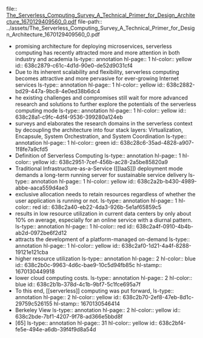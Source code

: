 file:: [The_Serverless_Computing_Survey_A_Technical_Primer_for_Design_Architecture_1670129409560_0.pdf](../assets/The_Serverless_Computing_Survey_A_Technical_Primer_for_Design_Architecture_1670129409560_0.pdf)
file-path:: ../assets/The_Serverless_Computing_Survey_A_Technical_Primer_for_Design_Architecture_1670129409560_0.pdf

- promising architecture for deploying microservices, serverless computing has recently attracted more and more attention in both industry and academia
  ls-type:: annotation
  hl-page:: 1
  hl-color:: yellow
  id:: 638c2879-c61c-4d1d-90e0-de52d9031cf4
- Due to its inherent scalability and flexibility, serverless computing becomes attractive and more pervasive for ever-growing Internet services
  ls-type:: annotation
  hl-page:: 1
  hl-color:: yellow
  id:: 638c2882-bd29-447a-9bc8-4e0ed38b6dc4
- he existing challenges and compromises still wait for more advanced research and solutions to further explore the potentials of the serverless computing mode
  ls-type:: annotation
  hl-page:: 1
  hl-color:: yellow
  id:: 638c28a1-c9fc-4df4-9536-399280a124eb
- surveys and elaborates the research domains in the serverless context by decoupling the architecture into four stack layers: Virtualization, Encapsule, System Orchestration, and System Coordination
  ls-type:: annotation
  hl-page:: 1
  hl-color:: green
  id:: 638c28c6-35ad-4828-a907-1f8fe7a9cfd5
- Definition of Serverless Computing
  ls-type:: annotation
  hl-page:: 1
  hl-color:: yellow
  id:: 638c2951-7cef-456b-ac28-2a5be85820a9
- Traditional Infrastructure-as-a-Service ([[IaaS]]) deployment mode demands a long-term running server for sustainable service delivery
  ls-type:: annotation
  hl-page:: 1
  hl-color:: yellow
  id:: 638c2a2b-b430-4989-abbe-aaca559d4ae3
- exclusive allocation needs to retain resources regardless of whether the user application is running or not.
  ls-type:: annotation
  hl-page:: 1
  hl-color:: red
  id:: 638c2a40-eb22-4da3-926b-5e1af65859c5
- results in low resource utilization in current data centers by only about 10% on average, especially for an online service with a diurnal pattern.
  ls-type:: annotation
  hl-page:: 1
  hl-color:: red
  id:: 638c2a4f-0910-4b4b-ab2d-0972be6f2d12
- attracts the development of a platform-managed on-demand
  ls-type:: annotation
  hl-page:: 1
  hl-color:: yellow
  id:: 638c2af0-1d21-4a4f-8288-19121e121cba
- higher resource utilization
  ls-type:: annotation
  hl-page:: 2
  hl-color:: blue
  id:: 638c2b0c-9963-4d6c-bae9-10c5d94fb85c
  hl-stamp:: 1670130449918
- lower cloud computing costs.
  ls-type:: annotation
  hl-page:: 2
  hl-color:: blue
  id:: 638c2b1b-378d-4c1b-9bf7-5c1fce695a7f
- To this end, [[serverless]] computing was put forward,
  ls-type:: annotation
  hl-page:: 2
  hl-color:: yellow
  id:: 638c2b70-2ef8-47eb-8d1c-29759c526155
  hl-stamp:: 1670130546414
- Berkeley View
  ls-type:: annotation
  hl-page:: 2
  hl-color:: yellow
  id:: 638c2bde-7bf1-4207-9f78-ad366e5bbd8f
- [65]
  ls-type:: annotation
  hl-page:: 31
  hl-color:: yellow
  id:: 638c2bf4-fe5e-494e-a6db-39f4f9d8a54d